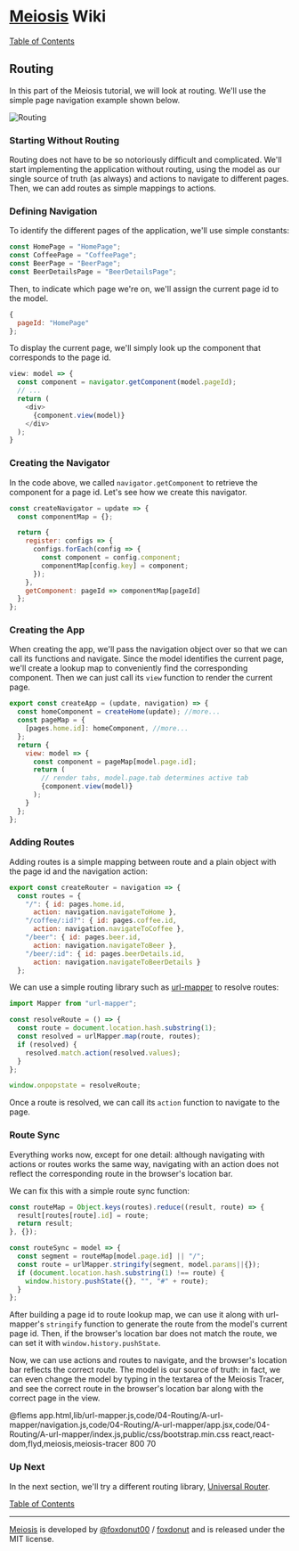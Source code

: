 # [Meiosis](http://meiosis.js.org) Wiki

[Table of Contents](toc.html)

## Routing

In this part of the Meiosis tutorial, we will look at routing. We'll use the simple page
navigation example shown below.

![Routing](routing-example.gif)

### Starting Without Routing

Routing does not have to be so notoriously difficult and complicated. We'll start implementing
the application without routing, using the model as our single source of truth (as always) and
actions to navigate to different pages. Then, we can add routes as simple mappings to actions.

### Defining Navigation

To identify the different pages of the application, we'll use simple constants:

```javascript
const HomePage = "HomePage";
const CoffeePage = "CoffeePage";
const BeerPage = "BeerPage";
const BeerDetailsPage = "BeerDetailsPage";
```

Then, to indicate which page we're on, we'll assign the current page id to the model.

```javascript
{
  pageId: "HomePage"
};
```

To display the current page, we'll simply look up the component that corresponds to the page id.

```javascript
view: model => {
  const component = navigator.getComponent(model.pageId);
  // ...
  return (
    <div>
      {component.view(model)}
    </div>
  );
}
```

### Creating the Navigator

In the code above, we called `navigator.getComponent` to retrieve the component for a page id.
Let's see how we create this navigator.

```javascript
const createNavigator = update => {
  const componentMap = {};

  return {
    register: configs => {
      configs.forEach(config => {
        const component = config.component;
        componentMap[config.key] = component;
      });
    },
    getComponent: pageId => componentMap[pageId]
  };
};
```




### Creating the App

When creating the app, we'll pass the navigation object over so that we can call its
functions and navigate. Since the model identifies the current page, we'll create a
lookup map to conveniently find the corresponding component. Then we can just call
its `view` function to render the current page.

```javascript
export const createApp = (update, navigation) => {
  const homeComponent = createHome(update); //more...
  const pageMap = {
    [pages.home.id]: homeComponent, //more...
  };
  return {
    view: model => {
      const component = pageMap[model.page.id];
      return (
        // render tabs, model.page.tab determines active tab
        {component.view(model)}
      );
    }
  };
};
```

### Adding Routes

Adding routes is a simple mapping between route and a plain object with the page id and the
navigation action:

```javascript
export const createRouter = navigation => {
  const routes = {
    "/": { id: pages.home.id,
      action: navigation.navigateToHome },
    "/coffee/:id?": { id: pages.coffee.id,
      action: navigation.navigateToCoffee },
    "/beer": { id: pages.beer.id,
      action: navigation.navigateToBeer },
    "/beer/:id": { id: pages.beerDetails.id,
      action: navigation.navigateToBeerDetails }
  };
```

We can use a simple routing library such as [url-mapper](https://github.com/cerebral/url-mapper)
to resolve routes:

```javascript
import Mapper from "url-mapper";

const resolveRoute = () => {
  const route = document.location.hash.substring(1);
  const resolved = urlMapper.map(route, routes);
  if (resolved) {
    resolved.match.action(resolved.values);
  }
};

window.onpopstate = resolveRoute;
```

Once a route is resolved, we can call its `action` function to navigate to the page.

### Route Sync

Everything works now, except for one detail: although navigating with actions or routes
works the same way, navigating with an action does not reflect the corresponding route in
the browser's location bar.

We can fix this with a simple route sync function:

```javascript
const routeMap = Object.keys(routes).reduce((result, route) => {
  result[routes[route].id] = route;
  return result;
}, {});

const routeSync = model => {
  const segment = routeMap[model.page.id] || "/";
  const route = urlMapper.stringify(segment, model.params||{});
  if (document.location.hash.substring(1) !== route) {
    window.history.pushState({}, "", "#" + route);
  }
};
```

After building a page id to route lookup map, we can use it along with url-mapper's
`stringify` function to generate the route from the model's current page id.
Then, if the browser's location bar does not match the route, we can set it with
`window.history.pushState`.

Now, we can use actions and routes to navigate, and the browser's location bar
reflects the correct route. The model is our source of truth: in fact, we can even change
the model by typing in the textarea of the Meiosis Tracer, and see the correct route in
the browser's location bar along with the correct page in the view.

@flems app.html,lib/url-mapper.js,code/04-Routing/A-url-mapper/navigation.js,code/04-Routing/A-url-mapper/app.jsx,code/04-Routing/A-url-mapper/index.js,public/css/bootstrap.min.css react,react-dom,flyd,meiosis,meiosis-tracer 800 70

### Up Next

In the next section, we'll try a different routing library,
[Universal Router](04-Routing-B-Universal-Router.html).

[Table of Contents](toc.html)

-----

[Meiosis](http://meiosis.js.org) is developed by [@foxdonut00](http://twitter.com/foxdonut00) / [foxdonut](https://github.com/foxdonut) and is released under the MIT license.
